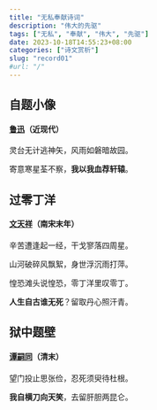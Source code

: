 ```yaml
---
title: "无私奉献诗词"
description: "伟大的先驱"
tags: ["无私", "奉献", "伟大", "先驱"]
date: 2023-10-18T14:55:23+08:00
categories: ["诗文赏析"]
slug: "record01"
#url: "/"
---
```


## 自题小像
#### [鲁迅](/author/luxun)（近现代）
  
灵台无计逃神矢，风雨如磐暗故园。

寄意寒星荃不察，**我以我血荐轩辕**。

## 过零丁洋
#### [文天祥](/author/wentianxiang)（南宋末年）
  
辛苦遭逢起一经，干戈寥落四周星。

山河破碎风飘絮，身世浮沉雨打萍。

惶恐滩头说惶恐，零丁洋里叹零丁。

**人生自古谁无死**？留取丹心照汗青。


## 狱中题壁
#### [谭嗣同](/author/tansitong)（清末）

望门投止思张俭，忍死须臾待杜根。

**我自横刀向天笑**，去留肝胆两昆仑。